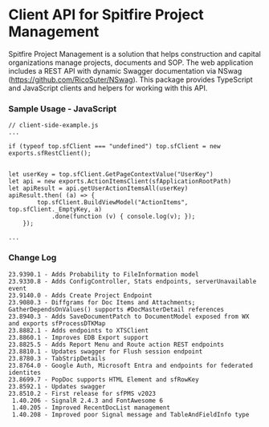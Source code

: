 # Client API for Spitfire Project Management

Spitfire Project Management is a solution that helps construction and capital organizations manage projects, documents and SOP.  The web application includes a REST API with dynamic Swagger documentation via NSwag (https://github.com/RicoSuter/NSwag).   This package provides TypeScript and JavaScript clients and helpers for working with this API.

### Sample Usage - JavaScript

```
// client-side-example.js
...

if (typeof top.sfClient === "undefined") top.sfClient = new exports.sfRestClient();


let userKey = top.sfClient.GetPageContextValue("UserKey")
let api = new exports.ActionItemsClient(sfApplicationRootPath)
let apiResult = api.getUserActionItemsAll(userKey)
apiResult.then( (a) => {
        top.sfClient.BuildViewModel("ActionItems", top.sfClient._EmptyKey, a)
            .done(function (v) { console.log(v); });
    });

...
```

### Change Log

```
23.9390.1 - Adds Probability to FileInformation model
23.9330.8 - Adds ConfigController, Stats endpoints, serverUnavailable event
23.9140.0 - Adds Create Project Endpoint
23.9080.3 - Diffgrams for Doc Items and Attachments; GatherDependsOnValues() supports #DocMasterDetail references
23.8940.3 - Adds SaveDocumentPatch to DocumentModel exposed from WX and exports sfProcessDTKMap
23.8882.1 - Adds endpoints to XTSClient
23.8860.1 - Improves EDB Export support
23.8825.5 - Adds Report Menu and Route action REST endpoints
23.8810.1 - Updates swagger for Flush session endpoint  
23.8780.3 - TabStripDetails
23.8764.0 - Google Auth, Microsoft Entra and endpoints for federated identites
23.8699.7 - PopDoc supports HTML Element and sfRowKey
23.8592.1 - Updates swagger
23.8510.2 - First release for sfPMS v2023
 1.40.206 - SignalR 2.4.3 and FontAwesome 6
 1.40.205 - Improved RecentDocList management
 1.40.208 - Improved poor Signal message and TableAndFieldInfo type
```
